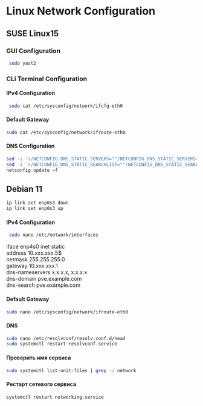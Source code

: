 # Linux Network Configuration

## SUSE Linux15

### GUI Configuration

```bash
 sudo yast2
```

### CLi Terminal Configuration

#### IPv4 Configuration

```bash
 sudo cat /etc/sysconfig/network/ifcfg-eth0
```

#### Default Gateway

```bash
sudo cat /etc/sysconfig/network/ifroute-eth0
```

#### DNS Configuration

```bash
sed -i 's/NETCONFIG_DNS_STATIC_SERVERS=""/NETCONFIG_DNS_STATIC_SERVERS="192.168.0.167 10.0.0.10"/' /etc/sysconfig/network/config
sed -i 's/NETCONFIG_DNS_STATIC_SEARCHLIST=""/NETCONFIG_DNS_STATIC_SEARCHLIST="test.org"/' /etc/sysconfig/network/config
netconfig update –f
```


## Debian 11

```bash
ip link set enp0s3 down
ip link set enp0s3 up
```


#### IPv4 Configuration

```bash
 sudo nano /etc/network/interfaces
```

iface enp4s0 inet static  
        address 10.xxx.xxx.5$  
        netmask 255.255.255.0  
        gateway 10.xxx.xxx.1  
        dns-nameservers x.x.x.x, x.x.x.x  
        dns-domain pve.example.com  
        dns-search pve.example.com  


#### Default Gateway

```bash
sudo nano /etc/sysconfig/network/ifroute-eth0
```

#### DNS

```bash
sudo nano /etc/resolvconf/resolv.conf.d/head
sudo systemctl restart resolvconf.service
```

#### Проверить имя сервиса

```bash
sudo systemctl list-unit-files | grep -i network
```

#### Рестарт сетевого сервиса

```bash
systemctl restart networking.service
```


